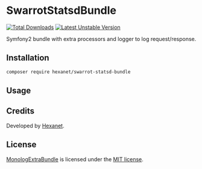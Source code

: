 # SwarrotStatsdBundle

[![Total Downloads](https://poser.pugx.org/hexanet/swarrot-statsd-bundle/downloads.png)](https://packagist.org/packages/hexanet/swarrot-statsd-bundle) [![Latest Unstable Version](https://poser.pugx.org/hexanet/swarrot-statsd-bundle/v/unstable.png)](https://packagist.org/packages/hexanet/swarrot-statsd-bundle)

Symfony2 bundle with extra processors and logger to log request/response.

## Installation

```bash
composer require hexanet/swarrot-statsd-bundle
```

## Usage



## Credits

Developed by [Hexanet](http://www.hexanet.fr/).

## License

[MonologExtraBundle](https://github.com/Hexanet/SwarrotStatsdBundle) is licensed under the [MIT license](LICENSE).